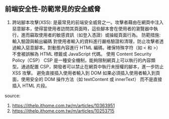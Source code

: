 ## 前端安全性-防範常見的安全威脅
1. 跨站腳本攻擊(XSS):
是最常見的前端安全威脅之一。攻擊者藉由在網頁中注入惡意腳本，使得當使用者訪問其頁面時，這些腳本會在使用者的瀏覽器中執行，進而竊取使用者的敏感資訊（如登入憑證）或操縱頁面行為。
防範措施:
輸入驗證與輸出編碼
對使用者輸入的資料進行嚴格驗證和清理，防止攻擊者透過輸入惡意腳本。對動態內容進行 HTML 編碼，確保特殊字符（如 < 和 >）不會被誤解為 HTML 標籤或 JavaScript 代碼。
使用 Content Security Policy（CSP）
CSP 是一種安全機制，能夠限制網頁上可以執行的內容類型。通過配置 CSP，開發者可以禁止在網頁中執行未授權的腳本，進一步防止 XSS 攻擊。
避免直接插入使用者輸入到 DOM
如果必須插入使用者輸入到頁面，使用安全的 DOM 操作方法（如 textContent 或 innerText） 而不是直接插入 HTML 片段。

source:
1. https://ithelp.ithome.com.tw/m/articles/10363951
2. https://ithelp.ithome.com.tw/m/articles/10253715